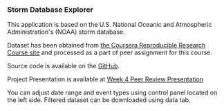 ### Storm Database Explorer

This application is based on the U.S. National Oceanic and Atmospheric Administration's (NOAA) storm database.

Dataset has been obtained from [the Coursera Reproducible Research Course site](https://d396qusza40orc.cloudfront.net/repdata%2Fdata%2FStormData.csv.bz2) and processed as a part of peer assignment for this course.

Source code is available on the [GitHub](https://github.com/prabhut/Data-Products-Week-4).

Project Presentation is available at [Week 4 Peer Review Presentation]()

You can adjust date range and event types using control panel located on the left side. Filtered dataset can be downloaded using data tab.
